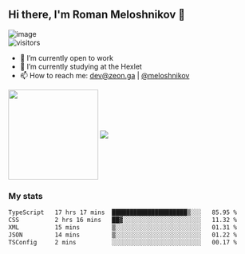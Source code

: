 ## Hi there, I'm Roman Meloshnikov 👋

![image](https://www.codewars.com/users/meloshnikov/badges/small?theme=light)<br>
![visitors](https://visitor-badge.glitch.me/badge?page_id=aldangold)

<!--
Here are some ideas to get you started:

- 🧰 I’m currently open to work
- 👯 I’m looking to collaborate on ...
- 🤔 I’m looking for help with ...
- 💬 Ask me about ...
- 📫 How to reach me: meloshnikov
- 😄 Pronouns: ...
- ⚡ Fun fact: ...
-->

- 🧰 I’m currently open to work
- 🌱 I’m currently studying at the Hexlet
- 📫 How to reach me: dev@zeon.ga | [@meloshnikov](https://telegram.me/meloshnikov)

<span>
<a>
<img align="center" height="180em" src="https://github-readme-stats.vercel.app/api?username=meloshnikov&show_icons=true&hide_border=true&&count_private=true&include_all_commits=true" />
</a>
<a>
<img align="center" src="https://github-readme-stats.vercel.app/api/top-langs/?username=meloshnikov&layout=compact&hide_border=true" />
</a>
</span>


### My stats
<!--START_SECTION:waka-->

```txt
TypeScript   17 hrs 17 mins  █████████████████████▒░░░   85.95 %
CSS          2 hrs 16 mins   ██▓░░░░░░░░░░░░░░░░░░░░░░   11.32 %
XML          15 mins         ▒░░░░░░░░░░░░░░░░░░░░░░░░   01.31 %
JSON         14 mins         ▒░░░░░░░░░░░░░░░░░░░░░░░░   01.22 %
TSConfig     2 mins          ░░░░░░░░░░░░░░░░░░░░░░░░░   00.17 %
```

<!--END_SECTION:waka-->

